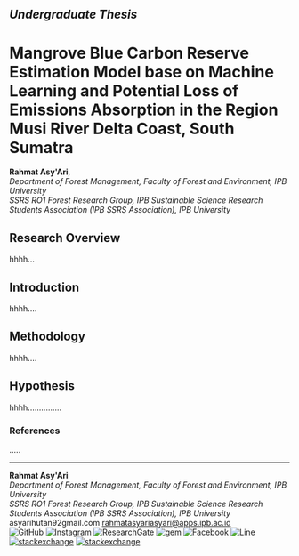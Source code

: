 ## _Undergraduate Thesis_

# Mangrove  Blue Carbon Reserve Estimation Model base on Machine Learning and Potential Loss of Emissions Absorption in the Region Musi River Delta Coast, South Sumatra
**Rahmat Asy'Ari**, 
<br /> _Department of Forest Management, Faculty of Forest and Environment, IPB University_
<br /> _SSRS RO1 Forest Research Group, IPB Sustainable Science Research Students Association (IPB SSRS Association), IPB University_


## Research Overview 
hhhh...

## Introduction
hhhh....

## Methodology 
hhhh....

## Hypothesis
hhhh...............


### References
.....
________________________________________________________________________________________________________________________________________________________
**Rahmat Asy'Ari**
<br /> _Department of Forest Management, Faculty of Forest and Environment, IPB University_
<br /> _SSRS RO1 Forest Research Group, IPB Sustainable Science Research Students Association (IPB SSRS Association), IPB University_
<br /> asyarihutan92gmail.com   rahmatasyariasyari@apps.ipb.ac.id
<br /> [![GitHub](https://img.shields.io/badge/GitHub-arihutan-darkgrey?style=flat&logo=github&logoColor=white)](https://github.com/arihutan/)   [![Instagram](https://img.shields.io/badge/Instagram-%23E4405F.svg?style=flat&logo=Instagram&logoColor=white)](https://instagram.com/asyari_sanggo/)   [![ResearchGate](https://img.shields.io/badge/ResearchGate-00CCBB?style=flat&logo=ResearchGate&logoColor=white)](https://www.researchgate.net/profile/Rahmat-Asyari)  [![gem](https://img.shields.io/badge/LinkedIn-0077B5?style=flat&logo=linkedin&logoColor=white)](https://www.linkedin.com/in/rahmat-asy-ari-21b59a1bb/)   [![Facebook](https://img.shields.io/badge/Facebook-%231877F2.svg?style=flat&logo=Facebook&logoColor=white)](https://www.facebook.com/rahmatasyari06) [![Line](https://img.shields.io/badge/Line-00C300?style=flat&logo=line&logoColor=white)](https://line.me/ti/p/QE4BR8qf53)   [![stackexchange](https://img.shields.io/badge/StackExchange-%23ffffff.svg?style=flat&logo=StackExchange&logoColor=blue)](https://meta.stackexchange.com/users/1358607/arihutan)   [![stackexchange](https://img.shields.io/badge/Stack_Overflow-FE7A16?style=flat&logo=stack-overflow&logoColor=white)](https://stackoverflow.com/users/19056344/arihutan) 


